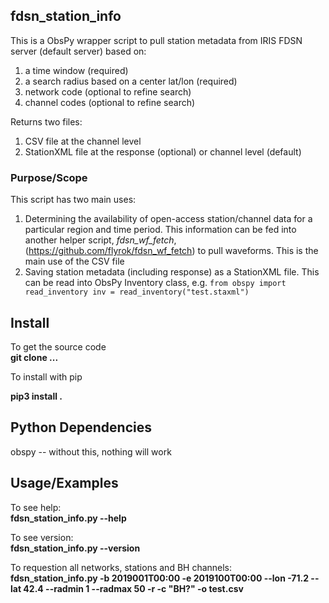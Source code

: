 ## fdsn_station_info ##

This is a ObsPy wrapper script to pull station metadata from IRIS FDSN
server (default server) based on:
1) a time window (required)
2) a search radius based on a center lat/lon (required)
3) network code (optional to refine search)
4) channel codes (optional to refine search)

Returns two files:
1) CSV file at the channel level
2) StationXML file at the response (optional) or channel level (default)

### Purpose/Scope ###

This script has two main uses:
1) Determining the availability of open-access station/channel data
for a particular region and time period. This
information can be fed into another helper script, *fdsn_wf_fetch*,
(https://github.com/flyrok/fdsn_wf_fetch) to pull waveforms. This
is the main use of the CSV file
2) Saving station metadata (including response) as a StationXML file. This
can be read into ObsPy Inventory class, e.g. 
`from obspy import read_inventory
inv = read_inventory("test.staxml")`


## Install ##

To get the source code  
**git clone ...**  

To install with pip 

**pip3 install .**  


## Python Dependencies ##

obspy -- without this, nothing will work

## Usage/Examples ##

To see help:  
**fdsn_station_info.py --help**    

To see version:  
**fdsn_station_info.py --version**    

To requestion all networks, stations and BH channels:  
**fdsn_station_info.py -b 2019001T00:00 -e 2019100T00:00 --lon -71.2 --lat 42.4 --radmin 1 --radmax 50 -r -c "BH?" -o test.csv**    


